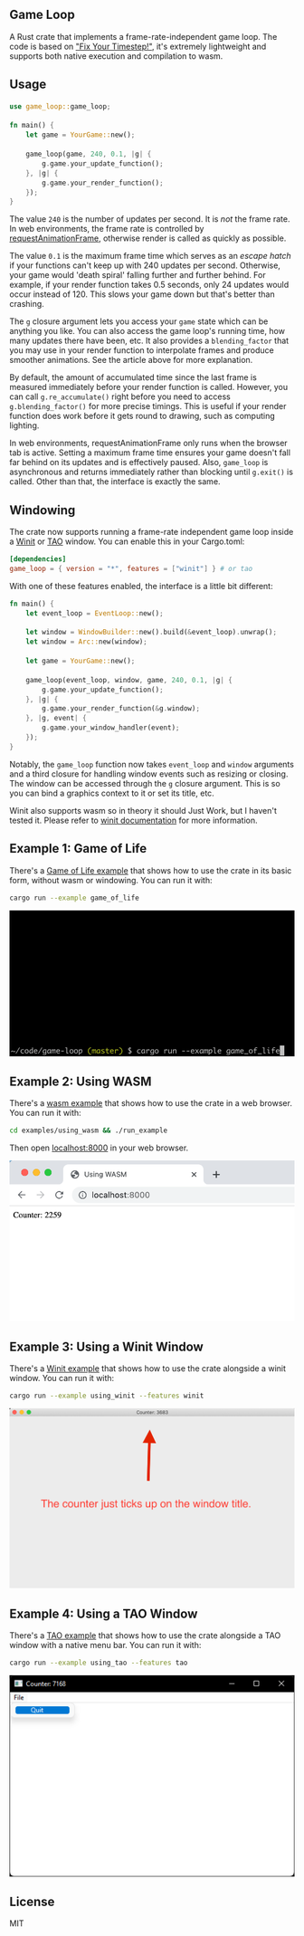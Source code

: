 ## Game Loop

A Rust crate that implements a frame-rate-independent game loop. The code is
based on ["Fix Your Timestep!"](https://gafferongames.com/post/fix_your_timestep/),
it's extremely lightweight and supports both native execution and compilation to
wasm.

## Usage

```rust
use game_loop::game_loop;

fn main() {
    let game = YourGame::new();

    game_loop(game, 240, 0.1, |g| {
        g.game.your_update_function();
    }, |g| {
        g.game.your_render_function();
    });
}
```

The value `240` is the number of updates per second. It is _not_ the frame rate.
In web environments, the frame rate is controlled by
[requestAnimationFrame](https://developer.mozilla.org/en-US/docs/Web/API/window/requestAnimationFrame),
otherwise render is called as quickly as possible.

The value `0.1` is the maximum frame time which serves as an _escape hatch_ if
your functions can't keep up with 240 updates per second. Otherwise, your game
would 'death spiral' falling further and further behind. For example, if your
render function takes 0.5 seconds, only 24 updates would occur instead of 120.
This slows your game down but that's better than crashing.

The `g` closure argument lets you access your `game` state which can be anything
you like. You can also access the game loop's running time, how many updates
there have been, etc. It also provides a `blending_factor` that you may use in
your render function to interpolate frames and produce smoother animations. See
the article above for more explanation.

By default, the amount of accumulated time since the last frame is measured
immediately before your render function is called. However, you can call
`g.re_accumulate()` right before you need to access `g.blending_factor()` for
more precise timings. This is useful if your render function does work before
it gets round to drawing, such as computing lighting.

In web environments, requestAnimationFrame only runs when the browser tab is
active. Setting a maximum frame time ensures your game doesn't fall far behind
on its updates and is effectively paused. Also, `game_loop` is asynchronous and
returns immediately rather than blocking until `g.exit()` is called. Other than
that, the interface is exactly the same.

## Windowing

The crate now supports running a frame-rate independent game loop inside a
[Winit](https://github.com/rust-windowing/winit) or
[TAO](https://github.com/tauri-apps/tao) window.
You can enable this in your Cargo.toml:

```toml
[dependencies]
game_loop = { version = "*", features = ["winit"] } # or tao
```

With one of these features enabled, the interface is a little bit different:

```rust
fn main() {
    let event_loop = EventLoop::new();

    let window = WindowBuilder::new().build(&event_loop).unwrap();
    let window = Arc::new(window);

    let game = YourGame::new();

    game_loop(event_loop, window, game, 240, 0.1, |g| {
        g.game.your_update_function();
    }, |g| {
        g.game.your_render_function(&g.window);
    }, |g, event| {
        g.game.your_window_handler(event);
    });
}
```

Notably, the `game_loop` function now takes `event_loop` and `window` arguments
and a third closure for handling window events such as resizing or closing. The
window can be accessed through the `g` closure argument. This is so you can
bind a graphics context to it or set its title, etc.

Winit also supports wasm so in theory it should Just Work, but I haven't tested
it. Please refer to [winit documentation](https://github.com/rust-windowing/winit#platform-specific-usage)
for more information.

## Example 1: Game of Life

There's a [Game of Life example](./examples/game_of_life.rs) that shows how to
use the crate in its basic form, without wasm or windowing. You can run it with:

```sh
cargo run --example game_of_life
```

![Game of Life](./examples/game_of_life.gif)

## Example 2: Using WASM

There's a [wasm example](./examples/using_wasm/src/main.rs) that shows how to
use the crate in a web browser. You can run it with:

```sh
cd examples/using_wasm && ./run_example
```

Then open [localhost:8000](http://localhost:8000) in your web browser.

![Using WASM](./examples/using_wasm.png)

## Example 3: Using a Winit Window

There's a [Winit example](./examples/using_winit.rs) that shows how to
use the crate alongside a winit window. You can run it with:

```sh
cargo run --example using_winit --features winit
```

![Using Winit](./examples/using_winit.png)

## Example 4: Using a TAO Window

There's a [TAO example](./examples/using_tao.rs) that shows how to use the
crate alongside a TAO window with a native menu bar. You can run it with:

```sh
cargo run --example using_tao --features tao
```

![Using TAO](./examples/using_tao.png)

## License

MIT
